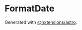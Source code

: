 # FormatDate

Generated with [@nxtensions/astro](https://github.com/nxtensions/nxtensions/tree/main/packages/astro).
